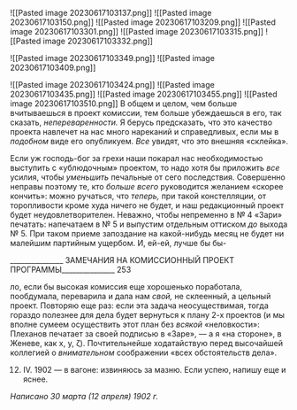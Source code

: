![[Pasted image 20230617103137.png]]
![[Pasted image 20230617103150.png]]
![[Pasted image 20230617103209.png]]
![[Pasted image 20230617103301.png]]
![[Pasted image 20230617103315.png]]
![[Pasted image 20230617103332.png]]

![[Pasted image 20230617103349.png]]
![[Pasted image 20230617103409.png]]


![[Pasted image 20230617103424.png]]
![[Pasted image 20230617103435.png]]
![[Pasted image 20230617103455.png]]
![[Pasted image 20230617103510.png]]
В общем и целом, чем больше вчитываешься в проект комиссии, тем больше убеж­даешься в его, так сказать, _непереваренности._ Я берусь предсказать, что это качество проекта навлечет на нас много нареканий и справедливых, если мы в _подобном_ виде его опубликуем. _Все_ увидят, что это внешняя «склейка».

Если уж господь-бог за грехи наши покарал нас необходимостью выступить с «уб­людочным» проектом, то надо хотя бы приложить _все_ усилия, чтобы _уменьшить_ пе­чальные от сего последствия. Совершенно неправы поэтому те, кто _больше всего_ руко­водится желанием «скорее кончить»: можно ручаться, что _теперь,_ при такой констел­ляции, от торопливости кроме худа ничего не будет, и наш редакционный проект будет неудовлетворителен. Неважно, чтобы непременно в № 4 «Зари» печатать: напечатаем в № 5 и выпустим отдельным оттиском _до_ выхода № 5. При таком приеме запоздание на какой-нибудь месяц не будет ни малейшим партийным ущербом. И, ей-ей, лучше бы бы-

  

_______________ ЗАМЕЧАНИЯ НА КОМИССИОННЫЙ ПРОЕКТ ПРОГРАММЫ_______________ 253

ло, если бы высокая комиссия еще хорошенько поработала, пообдумала, переварила и дала нам _свой,_ не склеенный, а цельный проект. Повторяю еще раз: если эта задача не­осуществимая, тогда гораздо полезнее для дела будет вернуться к плану 2-х проектов (и мы вполне сумеем осуществить этот план без _всякой_ «неловкости»: Плеханов печатает за своей подписью в «Заре», — а я «на стороне», в Женеве, как х, у, ζ). Почтительнейше ходатайствую перед высочайшей коллегией о _внимательном_ соображении «всех об­стоятельств дела».

12. IV. 1902 — в вагоне: извиняюсь за мазню. Если успею, напишу еще и яснее.

_Написано 30 марта (12 апреля) 1902 г._
